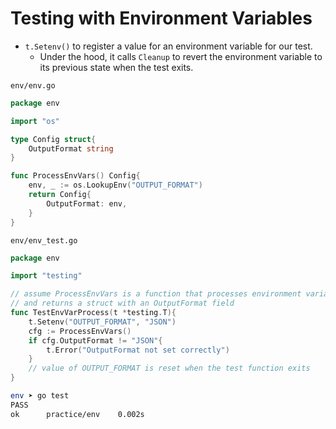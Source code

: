 # Testing with Environment Variables

- `t.Setenv()` to register a value for an environment variable for our test.
  - Under the hood, it calls `Cleanup` to revert the environment variable to its previous state when the test exits.

`env/env.go`

```go
package env

import "os"

type Config struct{
	OutputFormat string 
}

func ProcessEnvVars() Config{
	env, _ := os.LookupEnv("OUTPUT_FORMAT")
	return Config{
		OutputFormat: env, 
	}
}
```



`env/env_test.go`

```go
package env

import "testing"

// assume ProcessEnvVars is a function that processes environment variables
// and returns a struct with an OutputFormat field
func TestEnvVarProcess(t *testing.T){
	t.Setenv("OUTPUT_FORMAT", "JSON")
	cfg := ProcessEnvVars()
	if cfg.OutputFormat != "JSON"{
		t.Error("OutputFormat not set correctly")
	}
	// value of OUTPUT_FORMAT is reset when the test function exits
}
```

```sh
env ➤ go test
PASS
ok      practice/env    0.002s
```

